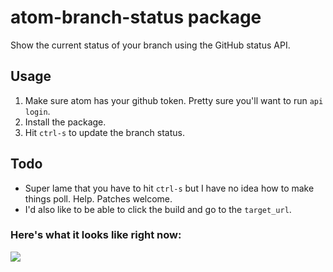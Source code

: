 # atom-branch-status package

Show the current status of your branch using the GitHub status API.

## Usage

1. Make sure atom has your github token. Pretty sure you'll want to run `api login`.
2. Install the package.
3. Hit `ctrl-s` to update the branch status.

## Todo

- Super lame that you have to hit `ctrl-s` but I have no idea how to make things
poll. Help. Patches welcome.
- I'd also like to be able to click the build and go to the `target_url`.

### Here's what it looks like right now:

![](http://cloud.patnakajima.com/image/3t422y0p2S45/Gemfile%20-%20_Users_nakajima_github_github.png)
